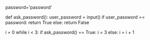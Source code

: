 password='password'

def ask_password():
    user_password = input()
    if user_password == password:
        return True
    else:
        return False

i = 0
while i < 3:
    if ask_password() == True:
        i = 3
    else:
        i = i + 1
